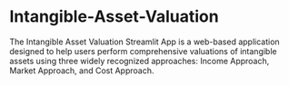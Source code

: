 # Intangible-Asset-Valuation
The Intangible Asset Valuation Streamlit App is a web-based application designed to help users perform comprehensive valuations of intangible assets using three widely recognized approaches: Income Approach, Market Approach, and Cost Approach. 
